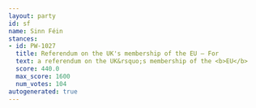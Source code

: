 ```yaml
---
layout: party
id: sf
name: Sinn Féin
stances:
- id: PW-1027
  title: Referendum on the UK's membership of the EU — For
  text: a referendum on the UK&rsquo;s membership of the <b>EU</b>
  score: 440.0
  max_score: 1600
  num_votes: 104
autogenerated: true
---
```

